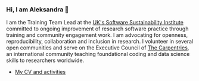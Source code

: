 
### Hi, I am Aleksandra 👋

I am the Training Team Lead at the [UK's Software Sustainability Institute](https://www.software.ac.uk/) committed to ongoing improvement of research software practice through training and community engagement work. I am advocating for openness, reproducibility, collaboration and inclusion in research. I volunteer in several open communities and serve on the Executive Council of [The Carpentries](https://carpentries.org/), an international community teaching foundational coding and data science skills to researchers worldwide.

- [My CV and activities](https://github.com/anenadic/professional-cv)


<!-- **anenadic/anenadic** is a ✨ _special_ ✨ repository because its `README.md` (this file) appears on your GitHub profile.

Here are some ideas to get you started:

- 🔭 I’m currently working on ...
- 🌱 I’m currently learning ...
- 👯 I’m looking to collaborate on ...
- 🤔 I’m looking for help with ...
- 💬 Ask me about ...
- 📫 How to reach me: ...
- 😄 Pronouns: ...
- ⚡ Fun fact: ...
-->
